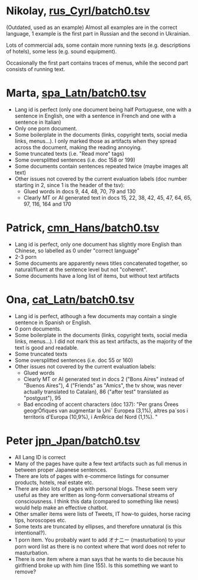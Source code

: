 # Nikolay, [rus_Cyrl/batch0.tsv](../annot_round1/rus_Cyrl/batch0.tsv)

(Outdated, used as an example)
Almost all examples are in the correct language, 1 example is the first part in Russian and the second in Ukrainian. 

Lots of commercial ads, some contain more running texts (e.g. descriptions of hotels), some less (e.g. sound equipment).

Occasionally the first part contains traces of menus, while the second part consists of running text.

# Marta, [spa_Latn/batch0.tsv](../annot_round1/spa_Latn/batch0.tsv)

* Lang id is perfect (only one document being half Portuguese, one with a sentence in English, one with a sentence in French and one with a sentence in Italian)
* Only one porn document.
* Some boilerplate in the documents (links, copyright texts, social media links, menus...). I only marked those as artifacts when they spread across the document, making the reading annoying.
* Some truncated texts (i.e. "Read more" tags) 
* Some oversplitted sentences (i.e. doc 158 or 199)
* Some documents contain sentences repeated twice (maybe images alt text)
* Other issues not covered by the current evaluation labels  (doc number starting in 2, since 1 is the header of the tsv):
  * Glued words in docs 9, 44, 48, 70, 79 and 130
  * Clearly MT or AI generated text in docs 15, 22, 38, 42, 45, 47, 64, 65, 97, 116, 164 and 170

# Patrick, [cmn_Hans/batch0.tsv](../annot_round1/cmn_Hans/batch0.tsv)

* Lang id is perfect, only one document has slightly more English than Chinese, so labelled as 0 under "correct language"
* 2-3 porn
* Some documents are apparently news titles concatenated together, so natural/fluent at the sentence level but not "coherent".
* Some documents have a long list of items, but without text artifacts

# Ona, [cat_Latn/batch0.tsv](../annot_round1/cat_Latn/batch0.tsv)
* Lang id is perfect, atlhough a few documents may contain a single sentence in Spanish or English.
* 0 porn documents.
* Some boilerplate in the documents (links, copyright texts, social media links, menus...). I did not mark this as text artifacts, as the majority of the text is good and readable.
* Some truncated texts
* Some oversplitted sentences (i.e. doc 55 or 160)
* Other issues not covered by the current evaluation labels:
  * Glued words
  * Clearly MT or AI generated text in docs 2 ("Bons Aires" instead of "Buenos Aires"), 4 ("Friends" as "Amics", the tv show, was never actually translated to Catalan), 86 ("after test" translated as "postgust"), 95
  * Bad encoding of accent characters (doc 137): "Per grans Órees geogrÓfiques van augmentar la Uniˇ Europea (3,1%), altres pa´sos i territoris d'Europa (10,9%), i AmŔrica del Nord (1,1%). "

# Peter [jpn_Jpan/batch0.tsv](../annot_round1/jpn_Jpan/batch0.tsv)

* All Lang ID is correct
* Many of the pages have quite a few text artifacts such as full menus in between proper Japanese sentences.
* There are lots of pages with e-commerce listings for consumer products, hotels, real estate etc.
* There are also lots of pages with personal blogs. These seem very useful as they are written as long-form conversational streams of consciousness. I think this data (compared to something like news) would help make an effective chatbot.
* Other smaller items were lists of Tweets, IT how-to guides, horse racing tips, horoscopes etc.
* Some texts are truncated by ellipses, and therefore unnatural (is this intentional?).
* 1 porn item. You probably want to add オナニー (masturbation) to your porn word list as there is no context where that word does not refer to masturbation.
* There is one item where a man says that he wants to die because his girlfriend broke up with him (line 155). Is this something we want to remove?

